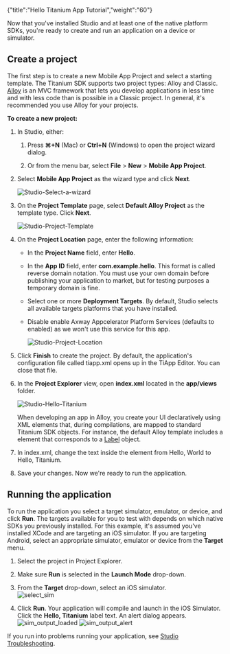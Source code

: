{"title":"Hello Titanium App Tutorial","weight":"60"} 

Now that you've installed Studio and at least one of the native platform SDKs, you're ready to create and run an application on a device or simulator.

## Create a project

The first step is to create a new Mobile App Project and select a starting template. The Titanium SDK supports two project types: Alloy and Classic. [Alloy](/docs/appc/Alloy_Framework/) is an MVC framework that lets you develop applications in less time and with less code than is possible in a Classic project. In general, it's recommended you use Alloy for your projects.

**To create a new project:**

1.  In Studio, either:
    
    1.  Press **⌘+N** (Mac) or **Ctrl+N** (Windows) to open the project wizard dialog.
        
    2.  Or from the menu bar, select **File** > **New** > **Mobile App Project**.
        
2.  Select **Mobile App Project** as the wizard type and click **Next**.
    
    ![Studio-Select-a-wizard](/Images/appc/download/attachments/53870988/Studio-Select-a-wizard.png)
3.  On the **Project Template** page, select **Default Alloy Project** as the template type. Click **Next**.
    
    ![Studio-Project-Template](/Images/appc/download/attachments/53870988/Studio-Project-Template.png)
4.  On the **Project Location** page, enter the following information:
    
    *   In the **Project Name** field, enter **Hello**.
        
    *   In the **App ID** field, enter **com.example.hello**. This format is called reverse domain notation. You must use your own domain before publishing your application to market, but for testing purposes a temporary domain is fine.
        
    *   Select one or more **Deployment Targets**. By default, Studio selects all available targets platforms that you have installed.
        
    *   Disable enable Axway Appcelerator Platform Services (defaults to enabled) as we won't use this service for this app.
        
        ![Studio-Project-Location](/Images/appc/download/attachments/53870988/Studio-Project-Location.png)
5.  Click **Finish** to create the project. By default, the application's configuration file called tiapp.xml opens up in the TiApp Editor. You can close that file.
    
6.  In the **Project Explorer** view, open **index.xml** located in the **app/views** folder.
    
    ![Studio-Hello-Titanium](/Images/appc/download/attachments/53870988/Studio-Hello-Titanium.png)
    
    When developing an app in Alloy, you create your UI declaratively using XML elements that, during compilations, are mapped to standard Titanium SDK objects. For instance, the default Alloy template includes a <Label> element that corresponds to a [Label](#!/api/Titanium.UI.Label) object.
    
7.  In index.xml, change the text inside the <Label> element from Hello, World to Hello, Titanium.
    
8.  Save your changes. Now we're ready to run the application.
    

## Running the application

To run the application you select a target simulator, emulator, or device, and click **Run**. The targets available for you to test with depends on which native SDKs you previously installed. For this example, it's assumed you've installed XCode and are targeting an iOS simulator. If you are targeting Android, select an appropriate simulator, emulator or device from the **Target** menu.

1.  Select the project in Project Explorer.
    
2.  Make sure **Run** is selected in the **Launch Mode** drop-down.
    
3.  From the **Target** drop-down, select an iOS simulator.  
    ![select_sim](/Images/appc/download/attachments/53870988/select_sim.png)
    
4.  Click **Run**. Your application will compile and launch in the iOS Simulator. Click the **Hello, Titanium** label text. An alert dialog appears.  
    ![sim_output_loaded](/Images/appc/download/attachments/53870988/sim_output_loaded.png) ![sim_output_alert](/Images/appc/download/attachments/53870988/sim_output_alert.png)
    

If you run into problems running your application, see [Studio Troubleshooting](/docs/appc/Axway_Appcelerator_Studio/Axway_Appcelerator_Studio_Guide/Studio_Troubleshooting/).